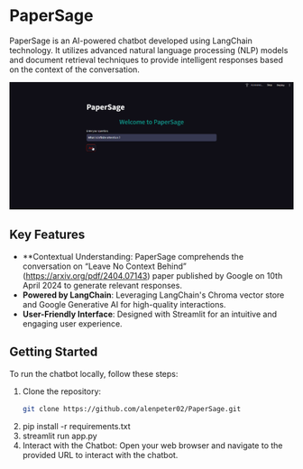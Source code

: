 # PaperSage

PaperSage is an AI-powered chatbot developed using LangChain technology. It utilizes advanced natural language processing (NLP) models and document retrieval techniques to provide intelligent responses based on the context of the conversation.

![PaperSage Preview](rag.png)

## Key Features
- **Contextual Understanding: PaperSage comprehends the conversation on “Leave No Context Behind” (https://arxiv.org/pdf/2404.07143) paper published by Google on 10th April 2024 to generate relevant responses.
- **Powered by LangChain**: Leveraging LangChain's Chroma vector store and Google Generative AI for high-quality interactions.
- **User-Friendly Interface**: Designed with Streamlit for an intuitive and engaging user experience.

## Getting Started
To run the chatbot locally, follow these steps:

1. Clone the repository:
   ```sh
   git clone https://github.com/alenpeter02/PaperSage.git
2. pip install -r requirements.txt
3. streamlit run app.py
4. Interact with the Chatbot:
  Open your web browser and navigate to the provided URL to interact with the chatbot.

